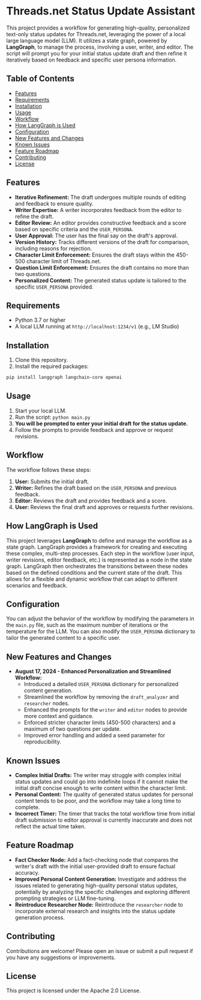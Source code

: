 # Threads.net Status Update Assistant

This project provides a workflow for generating high-quality, personalized text-only status updates for Threads.net, leveraging the power of a local large language model (LLM). It utilizes a state graph, powered by **LangGraph**, to manage the process, involving a user, writer, and editor. The script will prompt you for your initial status update draft and then refine it iteratively based on feedback and specific user persona information.

## Table of Contents

* [Features](#features)
* [Requirements](#requirements)
* [Installation](#installation)
* [Usage](#usage)
* [Workflow](#workflow)
* [How LangGraph is Used](#how-langgraph-is-used)
* [Configuration](#configuration)
* [New Features and Changes](#new-features-and-changes)
* [Known Issues](#known-issues)
* [Feature Roadmap](#feature-roadmap)
* [Contributing](#contributing)
* [License](#license)

## Features

* **Iterative Refinement:** The draft undergoes multiple rounds of editing and feedback to ensure quality.
* **Writer Expertise:** A writer incorporates feedback from the editor to refine the draft.
* **Editor Review:** An editor provides constructive feedback and a score based on specific criteria and the `USER_PERSONA`.
* **User Approval:** The user has the final say on the draft's approval.
* **Version History:** Tracks different versions of the draft for comparison, including reasons for rejection.
* **Character Limit Enforcement:** Ensures the draft stays within the 450-500 character limit of Threads.net.
* **Question Limit Enforcement:** Ensures the draft contains no more than two questions.
* **Personalized Content:** The generated status update is tailored to the specific `USER_PERSONA` provided.

## Requirements

* Python 3.7 or higher
* A local LLM running at `http://localhost:1234/v1` (e.g., LM Studio)

## Installation

1. Clone this repository.
2. Install the required packages:

```bash
pip install langgraph langchain-core openai
```

## Usage

1. Start your local LLM.
2. Run the script: `python main.py`
3. **You will be prompted to enter your initial draft for the status update.**
4. Follow the prompts to provide feedback and approve or request revisions.

## Workflow

The workflow follows these steps:

1. **User:** Submits the initial draft.
2. **Writer:** Refines the draft based on the `USER_PERSONA` and previous feedback.
3. **Editor:** Reviews the draft and provides feedback and a score.
4. **User:** Reviews the final draft and approves or requests further revisions.


## How LangGraph is Used

This project leverages **LangGraph** to define and manage the workflow as a state graph. LangGraph provides a framework for creating and executing these complex, multi-step processes. Each step in the workflow (user input, writer revisions, editor feedback, etc.) is represented as a node in the state graph. LangGraph then orchestrates the transitions between these nodes based on the defined conditions and the current state of the draft. This allows for a flexible and dynamic workflow that can adapt to different scenarios and feedback.

## Configuration

You can adjust the behavior of the workflow by modifying the parameters in the `main.py` file, such as the maximum number of iterations or the temperature for the LLM. You can also modify the `USER_PERSONA` dictionary to tailor the generated content to a specific user.

## New Features and Changes

* **August 17, 2024 - Enhanced Personalization and Streamlined Workflow:**
    * Introduced a detailed `USER_PERSONA` dictionary for personalized content generation.
    * Streamlined the workflow by removing the `draft_analyzer` and `researcher` nodes.
    * Enhanced the prompts for the `writer` and `editor` nodes to provide more context and guidance.
    * Enforced stricter character limits (450-500 characters) and a maximum of two questions per update.
    * Improved error handling and added a seed parameter for reproducibility.

## Known Issues

* **Complex Initial Drafts:** The writer may struggle with complex initial status updates and could go into indefinite loops if it cannot make the initial draft concise enough to write content within the character limit.
* **Personal Content:** The quality of generated status updates for personal content tends to be poor, and the workflow may take a long time to complete.
* **Incorrect Timer:** The timer that tracks the total workflow time from initial draft submission to editor approval is currently inaccurate and does not reflect the actual time taken.

## Feature Roadmap

* **Fact Checker Node:** Add a fact-checking node that compares the writer's draft with the initial user-provided draft to ensure factual accuracy.
* **Improved Personal Content Generation:** Investigate and address the issues related to generating high-quality personal status updates, potentially by analyzing the specific challenges and exploring different prompting strategies or LLM fine-tuning.
* **Reintroduce Researcher Node:** Reintroduce the `researcher` node to incorporate external research and insights into the status update generation process.

## Contributing

Contributions are welcome! Please open an issue or submit a pull request if you have any suggestions or improvements.

## License

This project is licensed under the Apache 2.0 License.
